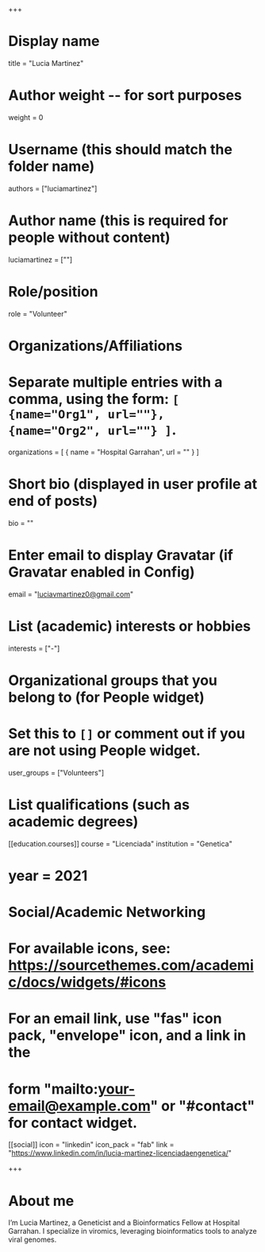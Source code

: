 +++
# Display name
title = "Lucia Martinez"

# Author weight -- for sort purposes
weight = 0

# Username (this should match the folder name)
authors = ["luciamartinez"]

# Author name (this is required for people without content)
luciamartinez = [""]

# Role/position
role = "Volunteer"

# Organizations/Affiliations
#   Separate multiple entries with a comma, using the form: `[ {name="Org1", url=""}, {name="Org2", url=""} ]`.
organizations = [ { name = "Hospital Garrahan", url = "" } ]

# Short bio (displayed in user profile at end of posts)
bio = ""

# Enter email to display Gravatar (if Gravatar enabled in Config)
email = "luciavmartinez0@gmail.com"

# List (academic) interests or hobbies
interests = ["-"]             

# Organizational groups that you belong to (for People widget)
#   Set this to `[]` or comment out if you are not using People widget.
user_groups = ["Volunteers"]

# List qualifications (such as academic degrees)

[[education.courses]]
course = "Licenciada"
institution = "Genetica"
# year = 2021

# Social/Academic Networking
# For available icons, see: https://sourcethemes.com/academic/docs/widgets/#icons
#   For an email link, use "fas" icon pack, "envelope" icon, and a link in the
#   form "mailto:your-email@example.com" or "#contact" for contact widget.

[[social]]
  icon = "linkedin"
  icon_pack = "fab"
  link = "https://www.linkedin.com/in/lucia-martinez-licenciadaengenetica/"

+++

# About me 

I’m Lucia Martinez, a Geneticist and a Bioinformatics Fellow at Hospital Garrahan. I specialize in viromics, leveraging bioinformatics tools to analyze viral genomes.
